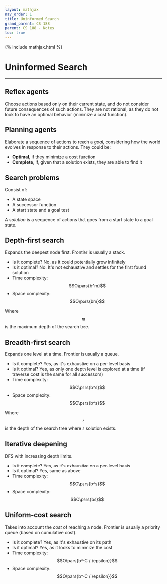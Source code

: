 ```yaml
---
layout: mathjax
nav_order: 1
title: Uninformed Search
grand_parent: CS 188
parent: CS 188 - Notes
toc: true
---
```


{% include mathjax.html %}


# Uninformed Search
---


## Reflex agents

Choose actions based only on their current state, and do not consider future consequences of such
actions. They are not rational, as they do not look to have an optimal behavior (minimize a cost
function).


## Planning agents

Elaborate a sequence of actions to reach a *goal*, considering how the world evolves in response to
their actions. They could be:

- **Optimal**, if they minimize a cost function
- **Complete**, if, given that a solution exists, they are able to find it


## Search problems

Consist of:
- A state space
- A successor function
- A start state and a goal test

A *solution* is a sequence of actions that goes from a start state to a goal state.


## Depth-first search

Expands the deepest node first. Frontier is usually a stack.

- Is it complete? No, as it could potentially grow infinitely
- Is it optimal? No. It's not exhaustive and settles for the first found solution
- Time complexity: $$O\pars{b^m}$$
- Space complexity: $$O\pars{bm}$$

Where $$m$$ is the maximum depth of the search tree.


## Breadth-first search

Expands one level at a time. Frontier is usually a queue.

- Is it complete? Yes, as it's exhaustive on a per-level basis
- Is it optimal? Yes, as only one depth level is explored at a time (if traverse cost is
        the same for all successors)
- Time complexity: $$O\pars{b^s}$$
- Space complexity: $$O\pars{b^s}$$

Where $$s$$ is the depth of the search tree where a solution exists.


## Iterative deepening

DFS with increasing depth limits.

- Is it complete? Yes, as it's exhaustive on a per-level basis
- Is it optimal? Yes, same as above
- Time complexity: $$O\pars{b^s}$$
- Space complexity: $$O\pars{bs}$$


## Uniform-cost search

Takes into account the *cost* of reaching a node. Frontier is usually a priority queue (based on
cumulative cost).

- Is it complete? Yes, as it's exhaustive on its path
- Is it optimal? Yes, as it looks to minimize the cost
- Time complexity: $$O\pars{b^{C / \epsilon}}$$
- Space complexity: $$O\pars{b^{C / \epsilon}}$$